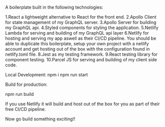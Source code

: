 A boilerplate built in the following technologies:

1.React a lightweight alternative to React for the front end.
2.Apollo Client for state management of my GraphQL server.
3.Apollo Server for building my GraphQL api.
4.Styled components for styling the application.
5.Netlify Lambda for serving and building of my GraphQL api layer
6.Netlify for hosting and serving my app aswell as their CI/CD pipeline. You should be able to duplicate this boilerplate, setup your own project with a netlify account and get hosting out of the box with the configuration found in netlify.toml file.
8.Jest as my testing framework.
9.React testing library for component testing.
10.Parcel JS for serving and building of my client side code.

Local Development:
npm i
npm run start

Build for production:

npm run build

If you use Netlify it will build and host out of the box for you as part of their free CI/CD pipeline.

Now go build something exciting!!
